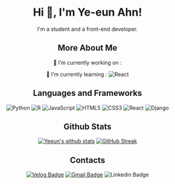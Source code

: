 <div align=center><h1> Hi 👋, I'm Ye-eun Ahn! </h1></div>

<div align=center>
 I'm a student and a front-end developer.
 
## More About Me
🔭 I’m currently working on : 
 
🌱 I’m currently learning : ![React](https://img.shields.io/badge/React-61DAFB.svg?&style=flat-&logo=React&logoColor=white)

## Languages and Frameworks
![Python](https://img.shields.io/badge/Python-3776AB.svg?&style=flat-&logo=Python&logoColor=white)
![R](https://img.shields.io/badge/R-276DC3.svg?&style=flat-&logo=R&logoColor=white)
![JavaScript](https://img.shields.io/badge/JavaScript-F7DF1E.svg?&style=flat-&logo=JavaScript&logoColor=white)
![HTML5](https://img.shields.io/badge/HTML5-E34F26.svg?&style=flat-&logo=HTML5&logoColor=white)
![CSS3](https://img.shields.io/badge/CSS3-1572B6.svg?&style=flat-&logo=CSS3&logoColor=white)
![React](https://img.shields.io/badge/React-61DAFB.svg?&style=flat-&logo=React&logoColor=white)
![Django](https://img.shields.io/badge/Django-092E20.svg?&style=flat-&logo=Django&logoColor=white)


## Github Stats
<!--  
[![Top Langs](https://github-readme-stats.vercel.app/api/top-langs/?username=dksdpdms520&layout=compact)](https://github.com/anuraghazra/github-readme-stats) -->


[![Yeeun's github stats](https://github-readme-stats.vercel.app/api?username=dksdpdms520&show_icons=true&theme=graywhite)](https://github.com/anuraghazra/github-readme-stats)
[![GitHub Streak](https://github-readme-streak-stats.herokuapp.com/?user=dksdpdms520&theme=default)](https://git.io/streak-stats)

 
## Contacts
[![Velog Badge](http://img.shields.io/badge/-Velog%20-black?style=flat-&logo=velog&link=https://velog.io/@dksdpdms520/)](https://velog.io/@dksdpdms520)
[![Gmail Badge](https://img.shields.io/badge/Gmail-d14836?style=flat-&logo=Gmail&logoColor=white&link=mailto:dksdpdms520@gmail.com)](mailto:dksdpdms520@gmail.com)
![Linkedin Badge](https://img.shields.io/badge/-LinkedIn-blue?style=flat-&logo=Linkedin&logoColor=white)
 
 </div>
